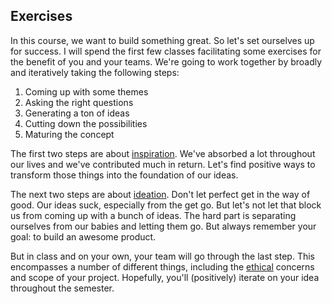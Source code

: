 ## Exercises

In this course, we want to build something great. So let's set ourselves up for success. I will spend the first few classes facilitating some exercises for the benefit of you and your teams. We're going to work together by broadly and iteratively taking the following steps:

1. Coming up with some themes
2. Asking the right questions
3. Generating a ton of ideas
4. Cutting down the possibilities
5. Maturing the concept

The first two steps are about [inspiration](/exercises/Inspiration.md). We've absorbed a lot throughout our lives and we've contributed much in return. Let's find positive ways to transform those things into the foundation of our ideas.

The next two steps are about [ideation](/exercises/Ideation.md). Don't let perfect get in the way of good. Our ideas suck, especially from the get go. But let's not let that block us from coming up with a bunch of ideas. The hard part is separating ourselves from our babies and letting them go. But always remember your goal: to build an awesome product.

But in class and on your own, your team will go through the last step. This encompasses a number of different things, including the [ethical](/exercises/Ethics.md) concerns and scope of your project. Hopefully, you'll (positively) iterate on your idea throughout the semester.